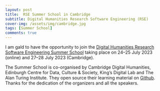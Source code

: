 ```yaml
---
layout: post
title:  RSE Summer School in Cambridge
subtitle: Digital Humanities Research Software Engineering (RSE)
cover-img: /assets/img/cambridge.jpg
tags: [Summer School]
comments: true
---
```


I am gald to have the opportunity to join the [Digital Humanities Research Software Engineering Summer School](https://www.cdh.cam.ac.uk/events/36442/) taking place on 24–25 July 2023 (online) and 27–28 July 2023 (Cambridge). 

The Summer School is co-organised by Cambridge Digital Humanities, Edinburgh Centre for Data, Culture & Society, King’s Digital Lab and The Alan Turing Institute. They open source their learning material on [Github](https://github.com/CambridgeDH/DH-RSE-Summer-School-2023). Thanks for the dedication of the organizers and all the speakers.

